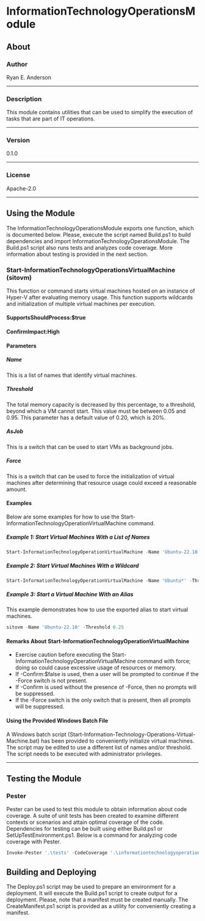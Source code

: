 # InformationTechnologyOperationsModule

## About

### Author

Ryan E. Anderson

---

### Description

This module contains utilities that can be used to simplify the execution of tasks that are part of IT operations.

---

### Version

0.1.0

---

### License

Apache-2.0

---

## Using the Module

The InformationTechnologyOperationsModule exports one function, which is documented below. Please, execute the script named Build.ps1 to build dependencies and import InformationTechnologyOperationsModule. The Build.ps1 script also runs tests and analyzes code coverage. More information about testing is provided in the next section.

### Start-InformationTechnologyOperationsVirtualMachine (sitovm)

This function or command starts virtual machines hosted on an instance of Hyper-V after evaluating memory usage. This function supports wildcards and initialization of multiple virtual machines per execution.

#### SupportsShouldProcess:$true

#### ConfirmImpact:High

#### Parameters

##### Name

This is a list of names that identify virtual machines.

##### Threshold

The total memory capacity is decreased by this percentage, to a threshold, beyond which a VM cannot start. This value must be between 0.05 and 0.95. This parameter has a default value of 0.20, which is 20%.

##### AsJob

This is a switch that can be used to start VMs as background jobs.

##### Force

This is a switch that can be used to force the initialization of virtual machines after determining that resource usage could exceed a reasonable amount.

#### Examples

Below are some examples for how to use the Start-InformationTechnologyOperationVirtualMachine command.

##### Example 1: Start Virtual Machines With a List of Names

```powershell
Start-InformationTechnologyOperationVirtualMachine -Name 'Ubuntu-22.10', 'Linux-Mint-Cinnamon' -Threshold 0.25
```

##### Example 2: Start Virtual Machines With a Wildcard

```powershell
Start-InformationTechnologyOperationVirtualMachine -Name 'Ubuntu*' -Threshold 0.25
```

##### Example 3: Start a Virtual Machine With an Alias

This example demonstrates how to use the exported alias to start virtual machines.

```powershell
sitovm -Name 'Ubuntu-22.10' -Threshold 0.25
```

#### Remarks About Start-InformationTechnologyOperationVirtualMachine

- Exercise caution before executing the Start-InformationTechnologyOperationVirtualMachine command with force; doing so could cause excessive usage of resources or memory.
- If -Confirm:$false is used, then a user will be prompted to continue if the -Force switch is not present.
- If -Confirm is used without the presence of -Force, then no prompts will be suppressed.
- If the -Force switch is the only switch that is present, then all prompts will be suppressed.

#### Using the Provided Windows Batch File

A Windows batch script (Start-Information-Technology-Operations-Virtual-Machine.bat) has been provided to conveniently initialize virtual machines. The script may be edited to use a different list of names and/or threshold. The script needs to be executed with administrator privileges.

---

## Testing the Module

### Pester

Pester can be used to test this module to obtain information about code coverage. A suite of unit tests has been created to examine different contexts or scenarios and attain optimal coverage of the code. Dependencies for testing can be built using either Build.ps1 or SetUpTestEnvironment.ps1. Below is a command for analyzing code coverage with Pester.

```powershell
Invoke-Pester '.\tests' -CodeCoverage '.\informationtechnologyoperationsmodule\InformationTechnologyOperationsModule.psm1'
```

## Building and Deploying

The Deploy.ps1 script may be used to prepare an environment for a deployment. It will execute the Build.ps1 script to create output for a deployment. Please, note that a manifest must be created manually. The CreateManifest.ps1 script is provided as a utility for conveniently creating a manifest.